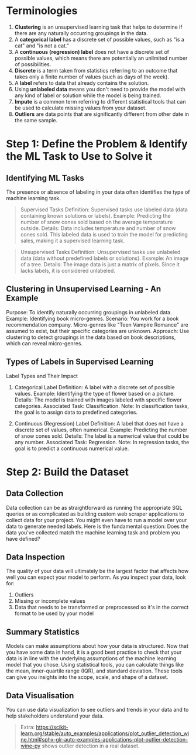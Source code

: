 # Terminologies
1. **Clustering** is an unsupervised learning task that helps to determine if there are any naturally occurring groupings in the data.
2. A **categorical label** has a discrete set of possible values, such as "is a cat" and "is not a cat."
3. A **continuous (regression) label** does not have a discrete set of possible values, which means there are potentially an unlimited number of possibilities.
4. **Discrete** is a term taken from statistics referring to an outcome that takes only a finite number of values (such as days of the week).
5. A **label** refers to data that already contains the solution.
6. Using **unlabeled data** means you don't need to provide the model with any kind of label or solution while the model is being trained.
7. **Impute** is a common term referring to different statistical tools that can be used to calculate missing values from your dataset.
8. **Outliers** are data points that are significantly different from other date in the same sample.

# Step 1: Define the Problem & Identify the ML Task to Use to Solve it

## Identifying ML Tasks

The presence or absence of labeling in your data often identifies the type of machine learning task.

> Supervised Tasks
Definition: Supervised tasks use labeled data (data containing known solutions or labels).
Example: Predicting the number of snow cones sold based on the average temperature outside.
Details: Data includes temperature and number of snow cones sold. This labeled data is used to train the model for predicting sales, making it a supervised learning task.

> Unsupervised Tasks
Definition: Unsupervised tasks use unlabeled data (data without predefined labels or solutions).
Example: An image of a tree.
Details: The image data is just a matrix of pixels. Since it lacks labels, it is considered unlabeled.

## Clustering in Unsupervised Learning - An Example
Purpose: To identify naturally occurring groupings in unlabeled data.
Example: Identifying book micro-genres.
Scenario: You work for a book recommendation company. Micro-genres like "Teen Vampire Romance" are assumed to exist, but their specific categories are unknown.
Approach: Use clustering to detect groupings in the data based on book descriptions, which can reveal micro-genres.

## Types of Labels in Supervised Learning
Label Types and Their Impact

1. Categorical Label
Definition: A label with a discrete set of possible values.
Example: Identifying the type of flower based on a picture.
Details: The model is trained with images labeled with specific flower categories.
Associated Task: Classification.
Note: In classification tasks, the goal is to assign data to predefined categories.

3. Continuous (Regression) Label
Definition: A label that does not have a discrete set of values, often numerical.
Example: Predicting the number of snow cones sold.
Details: The label is a numerical value that could be any number.
Associated Task: Regression.
Note: In regression tasks, the goal is to predict a continuous numerical value.

# Step 2: Build the Dataset

## Data Collection
Data collection can be as straightforward as running the appropriate SQL queries or as complicated as building custom web scraper applications to collect data for your project. You might even have to run a model over your data to generate needed labels. Here is the fundamental question:
Does the data you've collected match the machine learning task and problem you have defined?

## Data Inspection
The quality of your data will ultimately be the largest factor that affects how well you can expect your model to perform. As you inspect your data, look for:
1. Outliers
2. Missing or incomplete values
3. Data that needs to be transformed or preprocessed so it's in the correct format to be used by your model

## Summary Statistics
Models can make assumptions about how your data is structured.
Now that you have some data in hand, it is a good best practice to check that your data is in line with the underlying assumptions of the machine learning model that you chose.
Using statistical tools, you can calculate things like the mean, inner-quartile range (IQR), and standard deviation. These tools can give you insights into the scope, scale, and shape of a dataset.

## Data Visualisation
You can use data visualization to see outliers and trends in your data and to help stakeholders understand your data.

> Extra: https://scikit-learn.org/stable/auto_examples/applications/plot_outlier_detection_wine.html#sphx-glr-auto-examples-applications-plot-outlier-detection-wine-py shows outlier detection in a real dataset.
